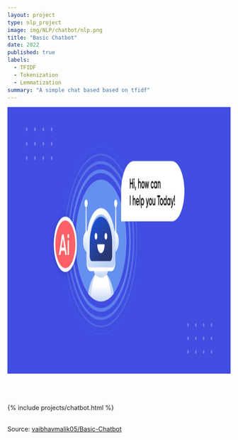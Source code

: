 ```yaml
---
layout: project
type: nlp_project
image: img/NLP/chatbot/nlp.png
title: "Basic Chatbot"
date: 2022
published: true
labels:
  - TFIDF
  - Tokenization
  - Lemmatization
summary: "A simple chat based based on tfidf"
---
```


<!-- <img src="../img/NLP/chatbot/bot.jpg" class="img-fluid"> -->
<center> <img src="../img/NLP/chatbot/bot.jpg" height = 600px width = auto> </center>
<br>
<br>
<br>

{% include projects/chatbot.html %}

<br>
Source: <a href="https://github.com/vaibhavmalik05/Basic-Chatbot">vaibhavmalik05/Basic-Chatbot</a>